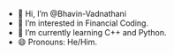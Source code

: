 - 👋 Hi, I’m @Bhavin-Vadnathani
- 👀 I’m interested in Financial Coding.
- 🌱 I’m currently learning C++ and Python.
- 😄 Pronouns: He/Him.

<!---
Bhavin-Vadnathani/Bhavin-Vadnathani is a ✨ special ✨ repository because its `README.md` (this file) appears on your GitHub profile.
You can click the Preview link to take a look at your changes.
--->
